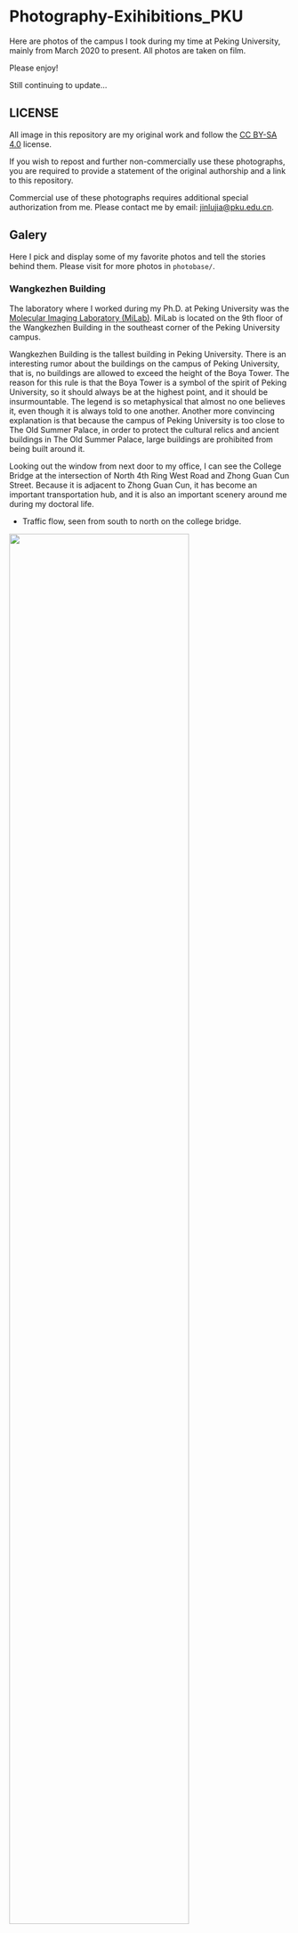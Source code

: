 # Photography-Exihibitions_PKU
Here are photos of the campus I took during my time at Peking University, mainly from March 2020 to present. All photos are taken on film.
 
Please enjoy!

Still continuing to update...

## LICENSE
All image in this repository are my original work and follow the [CC BY-SA 4.0](https://creativecommons.org/licenses/by-sa/4.0/legalcode) license.

If you wish to repost and further non-commercially use these photographs, you are required to provide a statement of the original authorship and a link to this repository.

Commercial use of these photographs requires additional special authorization from me. Please contact me by email: jinlujia@pku.edu.cn.

## Galery
Here I pick and display some of my favorite photos and tell the stories behind them. Please visit for more photos in `photobase/`.

### Wangkezhen Building
The laboratory where I worked during my Ph.D. at Peking University was the [Molecular Imaging Laboratory (MiLab)](http://www.milab.wiki/). MiLab is located on the 9th floor of the Wangkezhen Building in the southeast corner of the Peking University campus.

Wangkezhen Building is the tallest building in Peking University. There is an interesting rumor about the buildings on the campus of Peking University, that is, no buildings are allowed to exceed the height of the Boya Tower. The reason for this rule is that the Boya Tower is a symbol of the spirit of Peking University, so it should always be at the highest point, and it should be insurmountable. The legend is so metaphysical that almost no one believes it, even though it is always told to one another. Another more convincing explanation is that because the campus of Peking University is too close to The Old Summer Palace, in order to protect the cultural relics and ancient buildings in The Old Summer Palace, large buildings are prohibited from being built around it.

Looking out the window from next door to my office, I can see the College Bridge at the intersection of North 4th Ring West Road and Zhong Guan Cun Street. Because it is adjacent to Zhong Guan Cun, it has become an important transportation hub, and it is also an important scenery around me during my doctoral life.

- Traffic flow, seen from south to north on the college bridge.

<img src="./photobase/2020.03-04_Canon-AE1p_FD50mm-F1.4_Kodak-Potra-400/20210710-000003.jpg" width="80%"> 

- Wangkezhen Building, viewed from the College Bridge.

<img src="./photobase/2020.03-04_Canon-AE1p_FD50mm-F1.4_Kodak-Potra-400/20210710-000005.jpg" width="50%"> 

- Wangkezhen Building, viewed from the overpass across the street in Zhong Guan Cun.

<img src="./photobase/2020.03-04_Canon-AE1p_FD50mm-F1.4_Kodak-Potra-400/20210710-000037.jpg" width="80%"> 

### May Fourth Stadium
May 4th is a day of great significance to China. In the important political movement that took place on this day in 1919, the students of Peking University played a leading role. It is for this reason that the stadium named after the May Fourth Movement is of extraordinary significance in Peking University as a unique role.

For me, this is where I used to exercise regularly during my undergraduate years. I have taken Shaolin Stick and Badminton classes, both of which are taught at the May Fourth Stadium. Since my postgraduate studies, I have changed the location of my exercise to Khoo Teck Puat Gymnasium, which is more suitable for targeted exercise.

Nevertheless, for several years after that, whenever I set foot on the May Fourth Stadium, time seems to return to the time when I was an undergraduate student in an instant. Seeing the youth playing in the stadium, I realize that I will not stay young forever, but in this stadium, there will always be people who are young. The familiar and nostalgic feeling of youth brought to me by the May Fourth Stadium is an eternal gift for me.

- Youths play volleyball at the May Fourth Stadium.

<img src="./photobase/2020.03-04_Canon-AE1p_FD50mm-F1.4_Kodak-Potra-400/20210710-000046.jpg" width="80%"> 

<img src="./photobase/2020.03-04_Canon-AE1p_FD50mm-F1.4_Kodak-Potra-400/20210710-000045.jpg" width="50%"> 

### Zhong Guan Cun & The Gate City Mall
Zhong Guan Cun, just south of Peking University, was and may still be the center for the development of China's cutting-edge software and computer industries. A large number of technology companies such as Microsoft Research Asia, iQiyi, and Sohu have their headquarters here. Therefore, for the students of Peking University, especially those majoring in computer related fields, many companies located in Zhong Guan Cun have become the first choice for internship because of their close proximity. I briefly interned at a medical intelligence company here, developing artificial intelligence algorithms for medical imaging.

The Gate City Mall is located in the center of Zhong Guan Cun, south of Zhong Guan Cun Square, where the Haidian Huangzhuang was around. Its history is not very long, but at least it has been around since I came to Beijing in 2015. It is no exaggeration to say that the Gate City Mall is one of the important activity places for all Peking University students. All kinds of restaurants, clothing stores and cosmetic stores are gathered here. In addition, there is also a movie theater closest to Peking University - Jinyi Cinema. The first movie I saw in Beijing, "The Little Prince", was in this theater, and it left a few but deep memories in my life at Peking University.

- Vehicles waiting for traffic light in front of the Zhongke Building.

<img src="./photobase/2020.03-04_Canon-AE1p_FD50mm-F1.4_Kodak-Potra-400/20210710-000025.jpg" width="80%"> 

- Zhong Guan Cun subway station in the evening.

<img src="./photobase/2020.03-04_Canon-AE1p_FD50mm-F1.4_Kodak-Potra-400/20210710-000006.jpg" width="80%"> 

- Child skating on Zhongguancun Square.

<img src="./photobase/2020.03-04_Canon-AE1p_FD50mm-F1.4_Kodak-Potra-400/20210710-000031.jpg" width="80%"> 

- Founder International Building.

<img src="./photobase/2020.03-04_Canon-AE1p_FD50mm-F1.4_Kodak-Potra-400/20210710-000043.jpg" width="80%"> 

- A stall selling candied haws on a stick in the ground floor of the Gate City Mall.

<img src="./photobase/2020.03-04_Canon-AE1p_FD50mm-F1.4_Kodak-Potra-400/20210710-000035.jpg" width="80%"> 

### Other sundry views around PKU

